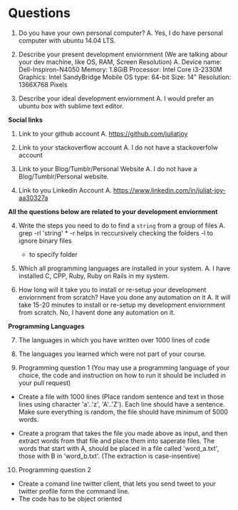 # Questions

1. Do you have your own personal computer?
A. Yes, I do have personal computer with ubuntu 14.04 LTS.

2. Describe your present development enviornment (We are talking abour your dev machine, like OS, RAM, Screen Resolution)
A. Device name: Dell-Inspiron-N4050
   Memory: 1.8GiB
   Processor: Intel Core i3-2330M 
   Graphics: Intel SandyBridge Mobile
   OS type: 64-bit
   Size: 14"
   Resolution: 1366X768 Pixels

3. Describe your ideal development enviornment
A. I would prefer an ubuntu box with sublime text editor.

**Social links**

1. Link to your github account
A. https://github.com/juliatjoy

2. Link to your stackoverflow account
A. I do not have a stackoverfolw account

3. Link to your Blog/Tumblr/Personal Website
A. I do not have a Blog/Tumblr/Personal website.

4. Link to you Linkedin Account
A. https://www.linkedin.com/in/juliat-joy-aa30327a

**All the questions below are related to your development enviornment**

4. Write the steps you need to do to find a `string` from a group of files
A. grep -rl 'string' *
   -r helps in reccursively checking the folders
   -l to ignore binary files
   * to specify folder

5. Which all programming languages are installed in your system.
A. I have installed C, CPP, Ruby, Ruby on Rails in my system.

6. How long will it take you to install or re-setup your development enviornment from scratch? Have you done any automation on it
A. It will take 15-20 minutes to install or  re-setup my development enviornment from scratch. No, I havent done any automation on it.

**Programming Languages**

7. The languages in which you have written over 1000 lines of code

8. The languages you learned which were not part of your course.

9. Programming question 1 (You may use a programming language of your choice, the code and instruction on how to run it should be included in your pull request)

  * Create a file with 1000 lines (Place random sentence and text in those lines using character 'a'..'z', 'A'..'Z'). Each line should have a sentence. Make sure everything is random, the file should have minimum of 5000 words.

  * Create a program that takes the file you made above as input, and then extract words from that file and place them into saperate files. The words that start with A, should be placed in a file called 'word_a.txt', those with B in 'word_b.txt'. (The extraction is case-insentive)

10. Programming question 2

  * Create a comand line twitter client, that lets you send tweet to your twitter profile form the command line.
  * The code has to be object oriented
